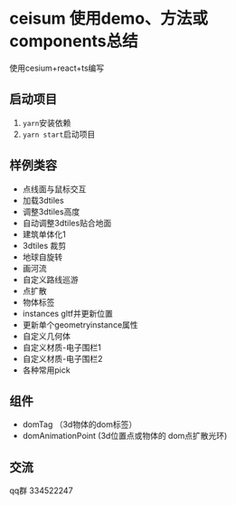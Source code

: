 # ceisum 使用demo、方法或components总结

使用cesium+react+ts编写

## 启动项目
1. ``yarn``安装依赖
2. ``yarn start``启动项目

## 样例类容
- 点线面与鼠标交互
- 加载3dtiles
- 调整3dtiles高度
- 自动调整3dtiles贴合地面
- 建筑单体化1
- 3dtiles 裁剪
- 地球自旋转
- 画河流
- 自定义路线巡游
- 点扩散
- 物体标签
- instances gltf并更新位置
- 更新单个geometryinstance属性
- 自定义几何体
- 自定义材质-电子围栏1
- 自定义材质-电子围栏2
- 各种常用pick


## 组件
- domTag （3d物体的dom标签）
- domAnimationPoint (3d位置点或物体的 dom点扩散光环)


## 交流

qq群 334522247
